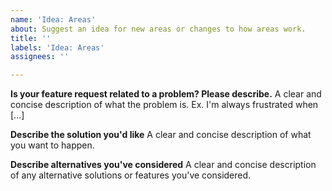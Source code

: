 ```yaml
---
name: 'Idea: Areas'
about: Suggest an idea for new areas or changes to how areas work.
title: ''
labels: 'Idea: Areas'
assignees: ''

---
```


**Is your feature request related to a problem? Please describe.**
A clear and concise description of what the problem is. Ex. I'm always frustrated when [...]

**Describe the solution you'd like**
A clear and concise description of what you want to happen.

**Describe alternatives you've considered**
A clear and concise description of any alternative solutions or features you've considered.
